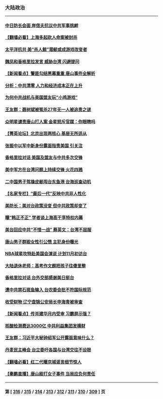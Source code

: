 ### 大陆政治
---
#### [中日防长会面 岸信夫抗议中共军事挑衅](../../pages/ncid277/n13757815.md) 
#### [【翻墙必看】上海多起砍人命案被封杀](../../pages/ncid277/n13757492.md) 
#### [太平洋抗共 美“杀人鲸”潜艇或成游戏改变者](../../pages/ncid277/n13754341.md) 
#### [魏凤和香格里拉发言 威胁台湾 闪避提问](../../pages/ncid277/n13757352.md) 
#### [【新闻看点】警匪勾结黑幕重重 唐山事件全解析](../../pages/ncid277/n13757354.md) 
#### [分析：中共清零 人力和经济成本正在上升](../../pages/ncid277/n13757351.md) 
#### [为何中共战机与美国盟友玩“小鸡游戏”](../../pages/ncid277/n13757366.md) 
#### [王友群：聂树斌被冤杀27年无一人被追责之谜](../../pages/ncid277/n13757410.md) 
#### [众明星谴责唐山打人案 金星怒斥官媒：你眼瞎吗](../../pages/ncid277/n13757367.md) 
#### [【菁英论坛】北京出现两核心 基层无所适从](../../pages/ncid277/n13757348.md) 
#### [张振中以军中新身份露面指责美国 引关注](../../pages/ncid277/n13757337.md) 
#### [香格里拉对话 美国及盟友与中共多次交锋](../../pages/ncid277/n13757263.md) 
#### [美中军方在台湾问题上持续交锋 火花四溅](../../pages/ncid277/n13757334.md) 
#### [二中国男子驾橡皮艇闯台东鱼港 台海巡查动机](../../pages/ncid277/n13757297.md) 
#### [【名家专栏】“最后一代”反映中共非人性化](../../pages/ncid277/n13756676.md) 
#### [美防长：美对台政策没变 但中共政策却变了](../../pages/ncid277/n13757281.md) 
#### [曝“韩正不正” 学者谈上海高干享特权内幕](../../pages/ncid277/n13757212.md) 
#### [美台回应中共“不惜一战” 蔡英文：台湾不屈服](../../pages/ncid277/n13757118.md) 
#### [唐山男子群殴女性引公愤 主犯身份曝光](../../pages/ncid277/n13757180.md) 
#### [NBA球星坎特赴美国会演说 计划11月初访台](../../pages/ncid277/n13757144.md) 
#### [大陆退休老师：高考作文题把孩子往傻里整](../../pages/ncid277/n13757103.md) 
#### [香格里拉对话 台外交部感谢美日挺台](../../pages/ncid277/n13757094.md) 
#### [遭中共禁石斑鱼输入 台农委会批不符国际规范](../../pages/ncid277/n13757003.md) 
#### [收受财物 辽宁盘锦公安局长申海青被审查](../../pages/ncid277/n13757068.md) 
#### [【新闻看点】传肖建华月内受审 习霸屏示强？](../../pages/ncid277/n13756863.md) 
#### [核酸检测费达3000亿 中共利益集团发横财](../../pages/ncid277/n13757046.md) 
#### [王友群：习近平大秘钟绍军公开露面意味什么？](../../pages/ncid277/n13756934.md) 
#### [丹麦民主峰会 台立委吁各国与台湾交往不设限](../../pages/ncid277/n13756929.md) 
#### [【翻墙必看】红二代曝京城谣言细节惊人](../../pages/ncid277/n13756922.md) 
#### [【秦鹏直播】唐山殴打女子事件 当局应负何责任](../../pages/ncid277/n13756831.md) 

---
#### 第 [ [316](./316.md) / [315](./315.md) / [314](./314.md) / [313](./313.md) / [312](./312.md) / [311](./311.md) / [310](./310.md) / [309](./309.md) ] 页
